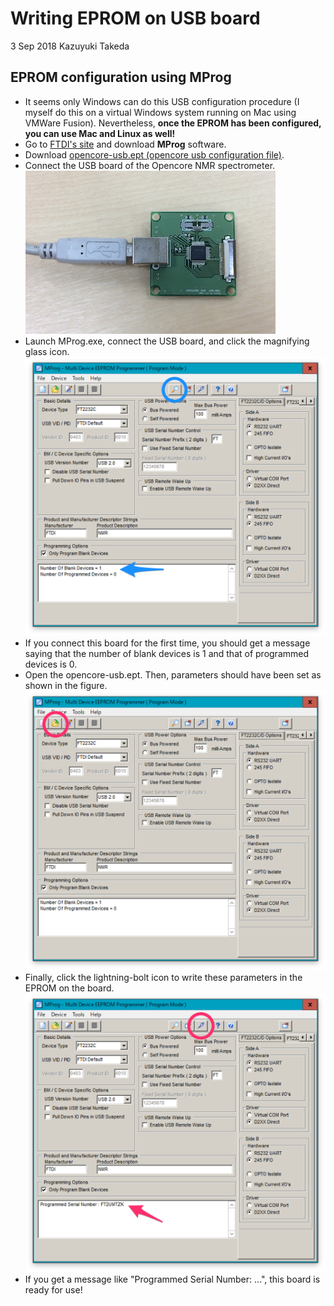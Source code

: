 # Writing EPROM on USB board  
3 Sep 2018 Kazuyuki Takeda  


## EPROM configuration using MProg
- It seems only Windows can do this USB configuration procedure (I myself do this on a virtual Windows system running on Mac using VMWare Fusion). Nevertheless, **once the EPROM has been configured, you can use Mac and Linux as well!**
- Go to [FTDI's site](http://www.ftdichip.com/Support/Utilities.htm#MProg) and download **MProg** software.  
- Download [opencore-usb.ept (opencore usb configuration file)](opencore-usb.ept).  
- Connect the USB board of the Opencore NMR spectrometer.  
![u](u.png)
- Launch MProg.exe, connect the USB board, and click the magnifying glass icon.  
![1](1_1.png)  
- If you connect this board for the first time, you should get a message saying that the number of blank devices is 1 and that of programmed devices is 0.
- Open the opencore-usb.ept. Then, parameters should have been set as shown in the figure.
![2](2_1.png)
- Finally, click the lightning-bolt icon to write these parameters in the EPROM on the board.  
![3](3_1.png)  
- If you get a message like "Programmed Serial Number: ...", this board is ready for use!

